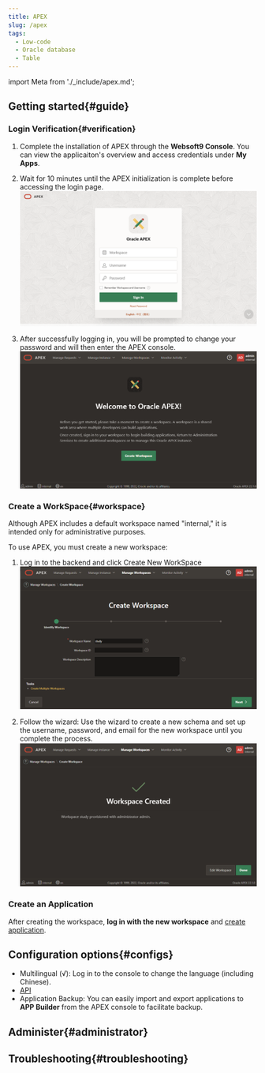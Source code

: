 ```yaml
---
title: APEX
slug: /apex
tags:
  - Low-code
  - Oracle database
  - Table
---
```


import Meta from './_include/apex.md';

<Meta name="meta" />

## Getting started{#guide}

### Login Verification{#verification}

1. Complete the installation of APEX through the **Websoft9 Console**. You can view the applicaiton's overview and access credentials under **My Apps**.     

2. Wait for 10 minutes until the APEX initialization is complete before accessing the login page.
   ![](./assets/apex-init-websoft9.png)

3. After successfully logging in, you will be prompted to change your password and will then enter the APEX console.
   ![](./assets/apex-index-websoft9.png)    

### Create a WorkSpace{#workspace}

Although APEX includes a default workspace named "internal," it is intended only for administrative purposes.

To use APEX, you must create a new workspace: 

1. Log in to the backend and click Create New WorkSpace
   ![](./assets/apex-createwp-websoft9.png)

2. Follow the wizard: Use the wizard to create a new schema and set up the username, password, and email for the new workspace until you complete the process.
   ![](./assets/apex-createdone-websoft9.png)

### Create an Application

After creating the workspace, **log in with the new workspace** and [create application](https://docs.oracle.com/en/database/oracle/apex/23.2/htmdb/choosing-an-application-creation-method.html). 

## Configuration options{#configs}

- Multilingual (√): Log in to the console to change the language (including Chinese).
- [API](https://apex.oracle.com/api)
- Application Backup: You can easily import and export applications to **APP Builder** from the APEX console to facilitate backup.

## Administer{#administrator}

## Troubleshooting{#troubleshooting}
